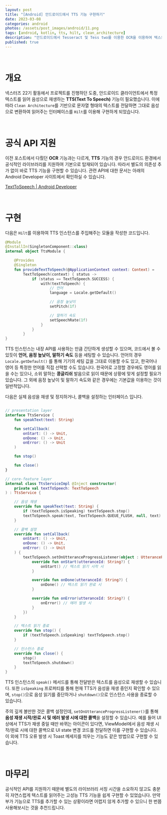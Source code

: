 ```yaml
---
layout: post
title: "[Android] 안드로이드에서 TTS 기능 구현하기"
date: 2023-03-08
categories: android
photos: /assets/post_images/android/11.png
tags: [android, kotlin, tts, hilt, clean_architecture]
description: "안드로이드에서 Tesseract 및 Tess two를 이용한 OCR을 이용하여 텍스트를 인식해보자"
published: true
---
```


<br>

# 개요

넥스터즈 22기 활동에서 프로젝트를 진행하던 도중, 안드로이드 클라이언트에서 특정 텍스트를 읽어 음성으로 재생하는 **TTS(Text To Speech)** 기능이 필요했습니다. 이에 따라 `Clean Architecture`를 기반으로 문자열 형태의 텍스트를 전달하면 그대로 음성으로 변환하여 읽어주는 인터페이스를 `Hilt`를 이용해 구현하게 되었습니다.

<br>

# 공식 API 지원

이전 포스트에서 다뤘던 **OCR** 기능과는 다르게, **TTS** 기능의 경우 안드로이드 환경에서 공식적인 라이브러리를 지원하여 기본으로 탑재되어 있습니다. 따라서 별도의 의존성 추가 없이 바로 TTS 기능을 구현할 수 있습니다. 관련 API에 대한 문서는 아래의 Android Developer 사이트에서 확인하실 수 있습니다.

[TextToSpeech | Android Developer](https://developer.android.com/reference/android/speech/tts/TextToSpeech)

<br>

# 구현

다음은 `Hilt`를 이용하여 TTS 인스턴스를 주입해주는 모듈을 작성한 코드입니다.

```kotlin
@Module
@InstallIn(SingletonComponent::class)
internal object TtsModule {

    @Provides
    @Singleton
    fun provideTextToSpeech(@ApplicationContext context: Context) = 
        TextToSpeech(context) { status ->
            if (status == TextToSpeech.SUCCESS) {
                with(textToSpeech) {
                    // 언어
                    language = Locale.getDefault()

                    // 음정 높낮이
                    setPitch(1f)

                    // 말하기 속도
                    setSpeechRate(1f)
                }
            }
        }
}
```

TTS 인스턴스는 내장 API를 사용하는 만큼 간단하게 생성할 수 있으며, 코드에서 볼 수 있듯이 **언어, 음정 높낮이, 말하기 속도** 등을 세팅할 수 있습니다. 언어의 경우 `Locale.getDefault()` 를 통해 기기의 세팅 값을 그대로 이용할 수도 있고, 한국어나 영어 등 특정한 언어를 직접 선택할 수도 있습니다. 한국어로 고정할 경우에도 영어를 읽을 수는 있으나, 소위 말하는 **콩글리쉬** 발음으로 읽이 때문에 상황에 맞게 설정할 필요가 있습니다. 그 외에 음정 높낮이 및 말하기 속도와 같은 경우에는 기본값을 이용하는 것이 일반적입니다.

다음은 실제 음성을 재생 및 정지하거나, 콜백을 설정하는 인터페이스 입니다.

```kotlin

// presentation layer
interface TtsService {
    fun speakText(text: String)

    fun setCallback(
        onStart: () -> Unit,
        onDone: () -> Unit,
        onError: () -> Unit
    )

    fun stop()

    fun close()
}

// core-feature layer
internal class TtsServiceImpl @Inject constructor(
    private val textToSpeech: TextToSpeech
) : TtsService {

    // 음성 재생
    override fun speakText(text: String) {
        if (textToSpeech.isSpeaking) textToSpeech.stop()
        textToSpeech.speak(text, TextToSpeech.QUEUE_FLUSH, null, text)
    }

    // 콜백 설정
    override fun setCallback(
        onStart: () -> Unit,
        onDone: () -> Unit,
        onError: () -> Unit
    ) {
        textToSpeech.setOnUtteranceProgressListener(object : UtteranceProgressListener() {
            override fun onStart(utteranceId: String?) {
                onStart() // 텍스트 읽기 시작 시
            }

            override fun onDone(utteranceId: String?) {
                onDone() // 텍스트 읽기 완료 시
            }

            override fun onError(utteranceId: String?) {
                onError() // 에러 발생 시
            }
        })
    }

    // 텍스트 읽기 종료
    override fun stop() {
        if (textToSpeech.isSpeaking) textToSpeech.stop()
    }

    // 인스턴스 종료
    override fun close() {
        stop()
        textToSpeech.shutdown()
    }
}
```

TTS 인스턴스의 `speak()` 메서드를 통해 전달받은 텍스트를 음성으로 재생할 수 있습니다. 또한 `isSpeaking` 프로퍼티를 통해 현재 TTS가 음성을 재생 중인지 확인할 수 있으며, `stop()`으로 음성 읽기를 중단하거나 `shutdown()`으로 인스턴스 사용을 종료할 수 있습니다.

주의 깊게 볼만한 것은 콜백 설정인데, `setOnUtteranceProgressListener()`를 통해 **음성 재생 시작/완료 시 및 에러 발생 시에 대한 콜백**을 설정할 수 있습니다. 예를 들어 UI 상에서 TTS가 재생 중일 때만 바뀌는 아이콘이 있다면, ViewModel에서 음성 재생 시작/완료 시에 대한 콜백으로 UI state 변경 코드를 전달하면 이를 구현할 수 있습니다. 이 외에 TTS 오류 발생 시 Toast 메세지를 띄우는 기능도 같은 방법으로 구현할 수 있습니다.

<br>

# 마무리

공식적인 API를 지원하기 때문에 별도의 라이브러리 서칭 시간을 소요하지 않고도 충분히 자연스럽게 텍스트를 읽어주는 고성능 TTS 기능을 쉽게 구현할 수 있었습니다. 만약 부가 기능으로 TTS를 추가할 수 있는 상황이라면 어렵지 않게 추가할 수 있으니 한 번쯤 사용해보시는 것을 추천드립니다.